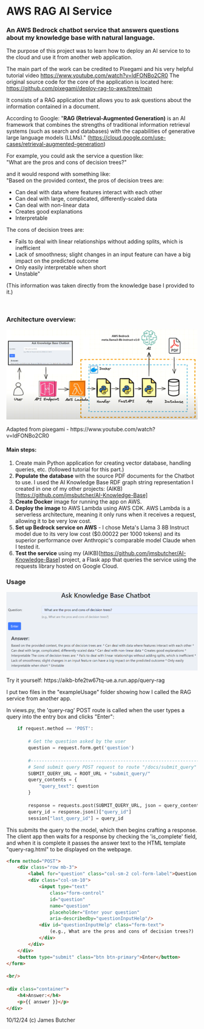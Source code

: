 # AWS RAG AI Service

### An AWS Bedrock chatbot service that answers questions about my knowledge base with natural language.

The purpose of this project was to learn how to deploy an AI service to to the cloud and use it from another web application.

The main part of the work can be credited to Pixegami and his very helpful tutorial video https://www.youtube.com/watch?v=ldFONBo2CR0
The original source code for the core of the application is located here: https://github.com/pixegami/deploy-rag-to-aws/tree/main

It consists of a RAG application that allows you to ask questions about the information contained in a document.

According to Google: "**RAG (Retrieval-Augmented Generation)** is an AI framework that combines the strengths of traditional information retrieval systems (such as search and databases) with the capabilities of generative large language models (LLMs)." (https://cloud.google.com/use-cases/retrieval-augmented-generation)

For example, you could ask the service a question like:
<br>
"What are the pros and cons of decision trees?" 

and it would respond with something like: 
<br>
"Based on the provided context, the pros of decision trees are: 
* Can deal with data where features interact with each other
* Can deal with large, complicated, differently-scaled data
* Can deal with non-linear data
* Creates good explanations
* Interpretable
  
The cons of decision trees are:
* Fails to deal with linear relationships without adding splits, which is inefficient
* Lack of smoothness; slight changes in an input feature can have a big impact on the predicted outcome
* Only easily interpretable when short
* Unstable"
  
(This information was taken directly from the knowledge base I provided to it.)

<br>

### Architecture overview:

<p align="center">
  <img src="https://github.com/jmsbutcher/AWS-RAG-AI-service/blob/main/readmeImages/architectureDiagram.png">
</p>
Adapted from pixegami - https://www.youtube.com/watch?v=ldFONBo2CR0

#### Main steps:

1. Create main Python application for creating vector database, handling queries, etc. (followed tutorial for this part.)
2. **Populate the database** with the source PDF documents for the Chatbot to use. I used the AI Knowledge Base RDF graph string representation I created in one of my other projects: (AIKB)[https://github.com/jmsbutcher/AI-Knowledge-Base]
3. **Create Docker** image for running the app on AWS.
4. **Deploy the image** to AWS Lambda using AWS CDK. AWS Lambda is a serverless architecture, meaning it only runs when it receives a request, allowing it to be very low cost.
5. **Set up Bedrock service on AWS** - I chose Meta's Llama 3 8B Instruct model due to its very low cost ($0.00022 per 1000 tokens) and its superior performance over Anthropic's comparable model Claude when I tested it.
6. **Test the service** using my (AIKB)[https://github.com/jmsbutcher/AI-Knowledge-Base] project, a Flask app that queries the service using the requests library hosted on Google Cloud.

### Usage

<p align="center">
  <img src="https://github.com/jmsbutcher/AWS-RAG-AI-service/blob/main/readmeImages/usageScreenshot.png">
</p>
Try it yourself: https://aikb-bfe2tw67tq-ue.a.run.app/query-rag

I put two files in the "exampleUsage" folder showing how I called the RAG service from another app.

In views.py, the 'query-rag' POST route is called when the user types a query into the entry box and clicks "Enter":

```python
    if request.method == 'POST':

        # Get the question asked by the user
        question = request.form.get('question')

        #------------------------------------------------------------------------------
        # Send submit query POST request to route "/docs/submit_query"
        SUBMIT_QUERY_URL = ROOT_URL + "submit_query/"
        query_contents = {
            "query_text": question
        }

        response = requests.post(SUBMIT_QUERY_URL, json = query_contents)
        query_id = response.json()["query_id"]
        session["last_query_id"] = query_id
```

This submits the query to the model, which then begins crafting a response. The client app then waits for a response by checking the 'is_complete' field, and when it is complete it passes the answer text to the HTML template "query-rag.html" to be displayed on the webpage.

```html
<form method="POST">
    <div class="row mb-3">
        <label for="question" class="col-sm-2 col-form-label">Question:</label>
        <div class="col-sm-10">
            <input type="text"
                class="form-control"
                id="question"
                name="question"
                placeholder="Enter your question"
                aria-describedby="questionInputHelp"/>
            <div id="questionInputHelp" class="form-text">
                (e.g., What are the pros and cons of decision trees?)
            </div>
        </div>
    </div>
    <button type="submit" class="btn btn-primary">Enter</button>
</form>

<br/>

<div class="container">
    <h4>Answer:</h4>
    <p>{{ answer }}</p>
</div>
```
   
10/12/24
(c) James Butcher
